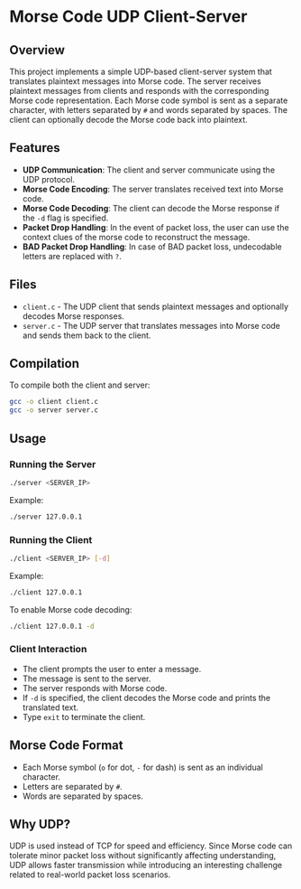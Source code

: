 # Morse Code UDP Client-Server


## Overview
This project implements a simple UDP-based client-server system that translates plaintext messages into Morse code. The server receives plaintext messages from clients and responds with the corresponding Morse code representation. Each Morse code symbol is sent as a separate character, with letters separated by `#` and words separated by spaces. The client can optionally decode the Morse code back into plaintext.

## Features
- **UDP Communication**: The client and server communicate using the UDP protocol.
- **Morse Code Encoding**: The server translates received text into Morse code.
- **Morse Code Decoding**: The client can decode the Morse response if the `-d` flag is specified.
- **Packet Drop Handling**: In the event of packet loss, the user can use the context clues of the morse code to reconstruct the message.
- **BAD Packet Drop Handling**: In case of BAD packet loss, undecodable letters are replaced with `?`.

## Files
- `client.c` - The UDP client that sends plaintext messages and optionally decodes Morse responses.
- `server.c` - The UDP server that translates messages into Morse code and sends them back to the client.

## Compilation
To compile both the client and server:
```sh
gcc -o client client.c
gcc -o server server.c
```

## Usage
### Running the Server
```sh
./server <SERVER_IP>
```
Example:
```sh
./server 127.0.0.1
```

### Running the Client
```sh
./client <SERVER_IP> [-d]
```
Example:
```sh
./client 127.0.0.1
```
To enable Morse code decoding:
```sh
./client 127.0.0.1 -d
```

### Client Interaction
- The client prompts the user to enter a message.
- The message is sent to the server.
- The server responds with Morse code.
- If `-d` is specified, the client decodes the Morse code and prints the translated text.
- Type `exit` to terminate the client.

## Morse Code Format
- Each Morse symbol (`o` for dot, `-` for dash) is sent as an individual character.
- Letters are separated by `#`.
- Words are separated by spaces.

## Why UDP?
UDP is used instead of TCP for speed and efficiency. Since Morse code can tolerate minor packet loss without significantly affecting understanding, UDP allows faster transmission while introducing an interesting challenge related to real-world packet loss scenarios.
